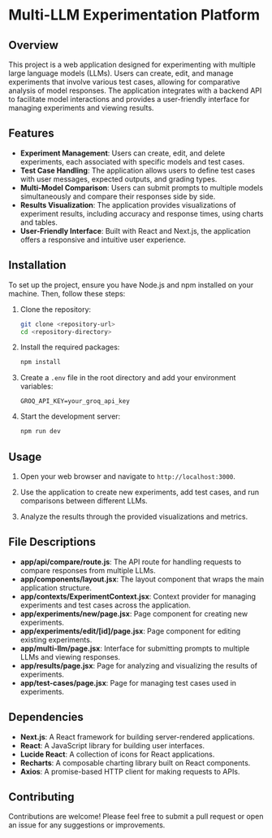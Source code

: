 # Multi-LLM Experimentation Platform

## Overview

This project is a web application designed for experimenting with multiple large language models (LLMs). Users can create, edit, and manage experiments that involve various test cases, allowing for comparative analysis of model responses. The application integrates with a backend API to facilitate model interactions and provides a user-friendly interface for managing experiments and viewing results.

## Features

- **Experiment Management**: Users can create, edit, and delete experiments, each associated with specific models and test cases.
- **Test Case Handling**: The application allows users to define test cases with user messages, expected outputs, and grading types.
- **Multi-Model Comparison**: Users can submit prompts to multiple models simultaneously and compare their responses side by side.
- **Results Visualization**: The application provides visualizations of experiment results, including accuracy and response times, using charts and tables.
- **User-Friendly Interface**: Built with React and Next.js, the application offers a responsive and intuitive user experience.

## Installation

To set up the project, ensure you have Node.js and npm installed on your machine. Then, follow these steps:

1. Clone the repository:

   ```bash
   git clone <repository-url>
   cd <repository-directory>
   ```

2. Install the required packages:

   ```bash
   npm install
   ```

3. Create a `.env` file in the root directory and add your environment variables:

   ```plaintext
   GROQ_API_KEY=your_groq_api_key
   ```

4. Start the development server:

   ```bash
   npm run dev
   ```

## Usage

1. Open your web browser and navigate to `http://localhost:3000`.

2. Use the application to create new experiments, add test cases, and run comparisons between different LLMs.

3. Analyze the results through the provided visualizations and metrics.

## File Descriptions

- **app/api/compare/route.js**: The API route for handling requests to compare responses from multiple LLMs.
- **app/components/layout.jsx**: The layout component that wraps the main application structure.
- **app/contexts/ExperimentContext.jsx**: Context provider for managing experiments and test cases across the application.
- **app/experiments/new/page.jsx**: Page component for creating new experiments.
- **app/experiments/edit/[id]/page.jsx**: Page component for editing existing experiments.
- **app/multi-llm/page.jsx**: Interface for submitting prompts to multiple LLMs and viewing responses.
- **app/results/page.jsx**: Page for analyzing and visualizing the results of experiments.
- **app/test-cases/page.jsx**: Page for managing test cases used in experiments.

## Dependencies

- **Next.js**: A React framework for building server-rendered applications.
- **React**: A JavaScript library for building user interfaces.
- **Lucide React**: A collection of icons for React applications.
- **Recharts**: A composable charting library built on React components.
- **Axios**: A promise-based HTTP client for making requests to APIs.

## Contributing

Contributions are welcome! Please feel free to submit a pull request or open an issue for any suggestions or improvements.
